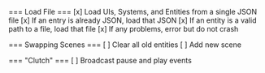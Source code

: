 === Load File ===
[x] Load UIs, Systems, and Entities from a single JSON file
[x] If an entry is already JSON, load that JSON
[x] If an entity is a valid path to a file, load that file
[x] If any problems, error but do not crash

=== Swapping Scenes ===
[ ] Clear all old entities
[ ] Add new scene

=== "Clutch" ===
[ ] Broadcast pause and play events